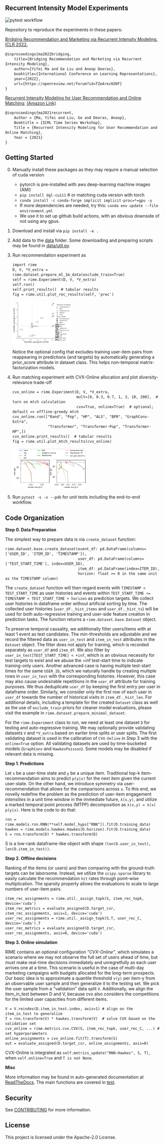 ## Recurrent Intensity Model Experiments

![pytest workflow](https://github.com/awslabs/recurrent-intensity-model-experiments/actions/workflows/python-app.yml/badge.svg)

Repository to reproduce the experiments in these papers:

[Bridging Recommendation and Marketing via Recurrent Intensity Modeling. ICLR 2022.](https://openreview.net/forum?id=TZeArecH2Nf)
```
@inproceedings{ma2022bridging,
    title={Bridging Recommendation and Marketing via Recurrent Intensity Modeling},
    author={Yifei Ma and Ge Liu and Anoop Deoras},
    booktitle={International Conference on Learning Representations},
    year={2022},
    url={https://openreview.net/forum?id=TZeArecH2Nf}
}
```

[Recurrent Intensity Modeling for User Recommendation and Online Matching](http://roseyu.com/time-series-workshop/submissions/2021/TSW-ICML2021_paper_47.pdf);
[(Amazon Link)](https://www.amazon.science/publications/recurrent-intensity-modeling-for-user-recommendation-and-online-matching)

```
@inproceedings{ma2021recurrent,
    Author = {Ma, Yifei and Liu, Ge and Deoras, Anoop},
    Booktitle = {ICML Time Series Workshop},
    Title = {Recurrent Intensity Modeling for User Recommendation and Online Matching},
    Year = {2021}
}
```

## Getting Started

0. Manually install these packages as they may require a manual selection of cuda version
    - pytorch is pre-installed with aws deep-learning machine images (AMI)
    - `pip install dgl-cu111` # or matching cuda version with torch
    - `conda install -c conda-forge implicit implicit-proc=*=gpu -y`
    - If more dependencies are needed, try this: `conda env update --file environment.yml`
    - We use it to set up github build actions, with an obvious downside of not using any gpus.
1. Download and install via `pip install -e .`
2. Add data to the [data](data) folder. Some downloading and preparing scripts may be found in [data/util.py](data/util.py).
3. Run recommendation experiment as
    ```
    import rime
    D, V, *V_extra = rime.dataset.prepare_ml_1m_data(exclude_train=True)
    self = rime.Experiment(D, V, *V_extra)
    self.run()
    self.print_results()  # tabular results
    fig = rime.util.plot_rec_results(self, 'prec')
    ```

    <img src="figure/rec-ml-1m-prec.png" alt="rec-ml-1m-prec" width="40%"/>

    Notice the optional config that excludes training user-item pairs from reappearing in predictions (and targets) by automatically generating a prior_score attribute in dataset class. This helps non-temporal matrix-factorization models.

4. Run matching experiment with CVX-Online allocation and plot diversity-relevance trade-off
   ```
   cvx_online = rime.Experiment(D, V, *V_extra,
                                mult=[0, 0.3, 0.7, 1, 3, 10, 200],  # turn on mtch calculation
                                cvx=True, online=True)  # optional; default => offline-greedy mtch
   cvx_online.run(["Rand", "Pop", "HP", "ALS", "BPR", "GraphConv-Extra",
                   "Transformer", "Transformer-Pop", "Transformer-HP",])
   cvx_online.print_results()  # tabular results
   fig = rime.util.plot_mtch_results(cvx_online)
   ```

    <img src="figure/online-ml-1m.png" alt="online-ml-1m" width="50%"/>

5. Run `pytest -s -x --pdb` for unit tests including the end-to-end workflow.

## Code Organization

**Step 0. Data Preparation**

The simplest way to prepare data is via `create_dataset` function:
```
rime.dataset.base.create_dataset(event_df: pd.DataFrame(columns=['USER_ID', 'ITEM_ID', 'TIMESTAMP']),
                                 user_df: pd.DataFrame(columns=['TEST_START_TIME'], index=USER_ID),
                                 item_df: pd.DataFrame(index=ITEM_ID),
                                 horizon: float >= 0 in the same unit as the TIMESTAMP column)
```
The `create_dataset` function will then regard events with `TIMESTAMP < TEST_START_TIME` as user histories and events within `TEST_START_TIME <= TIMESTAMP < TEST_START_TIME + horizon` as prediction targets. We collect user histories in dataframe order without artificial sorting by time. The collected user histories (`user_df._hist_items` and `user_df._hist_ts`) will be used for both auto-regressive training and user-side feature creation in prediction tasks. The function returns a `rime.dataset.base.Dataset` object.

To preserve temporal causality, we additionally filter users/items with at least 1 event as test candidates. The min-thresholds are adjustable and we record the filtered data as `user_in_test` and `item_in_test` attributes in the `Dataset` object. The filter does not apply for training, which is recorded separately as `user_df` and `item_df`.
We also filter by `user_in_test[TEST_START_TIME] < +inf`, which is an obvious necessity for test targets to exist and we abuse the +inf test-start time to indicate training-only users.
Another advanced case is having multiple test-start times for the same `USER_ID`, which we naturally handle by creating multiple rows in `user_in_test` with the corresponding histories. However, this case may also cause undesirable repetitions in the `user_df` attribute for training purposes. We thus deduplicate `user_df` by keeping the first entry per user in dataframe order. Similarly, we consider only the first row of each user in `user_df` towards the number of historical visits in `item_df._hist_len`.
For additional details, including a template for the created `Dataset` class as well as the use of `exclude_train` priors for cleaner model evaluations, please visit the example in `rime.dataset.prepare_minimal_dataset`.

For the `rime.Experiment` class to run, we need at least one dataset `D` for testing and auto-regressive training. We may optionally provide validating datasets `V` and `*V_extra` based on earlier time splits or user splits. The first validating dataset is used in the calibration of `CVX-Online` in Step 3 with the `online=True` option. All validating datasets are used by time-bucketed models (`GraphConv` and `HawkesPoisson`). Some models may be disabled if relevant data is missing.

**Step 1. Predictions**

Let `x` be a user-time state and `y` be a unique item. Traditional top-k item-recommendation aims to predict `p(y|x)` for the next item given the current user-state. On the other hand, we introduce symmetry via user-recommendation that allows for the comparisons across `x`. To this end, we novelly redefine the problem as the prediction of user-item engagement *intensities* in a unit time window in the immediate future, `λ(x,y)`, and utilize a marked temporal point process (MTPP) decomposition as `λ(x,y) = λ(x) p(y|x)`. Here is the code to do that:
```
rnn = rime.models.rnn.RNN(**self.model_hyps["RNN"]).fit(D.training_data)
hawkes = rime.models.hawkes.Hawkes(D.horizon).fit(D.training_data)
S = rnn.transform(D) * hawkes.transform(D)
```
S is a low-rank dataframe-like object with shape `(len(D.user_in_test), len(D.item_in_test))`.

**Step 2. Offline decisions**

Ranking of the items (or users) and then comparing with the ground-truth targets can be laborsome. Instead, we utilize the `scipy.sparse` library to easily calculate the recommendation `hit` rates through point-wise multiplication. The sparsity property allows the evaluations to scale to large numbers of user-item pairs.
```
item_rec_assignments = rime.util._assign_topk(S, item_rec_topk, device='cuda')
item_rec_metrics = evaluate_assigned(D.target_csr, item_rec_assignments, axis=1, device='cuda')
user_rec_assignments = rime.util._assign_topk(S.T, user_rec_C, device='cuda').T
user_rec_metrics = evaluate_assigned(D.target_csr, user_rec_assignments, axis=0, device='cuda')
```

**Step 3. Online simulation**

RIME contains an optional configuration *"CVX-Online"*, which simulates a scenario where we may not observe the full set of users ahead of time, but must make real-time decisions immediately and unregretfully as each user arrives one at a time.
This scenario is useful in the case of multi-day marketing campaigns with budgets allocated for the long-term prospects.
Our basic idea is to approximate a quantile threshold `v(y)` per item-y from an observable user sample and then generalize it to the testing set.
We pick the user sample from a "validation" data split `V`.
Additionally, we align the item_in_test between D and V, because cvx also considers the competitions for the limited user capacities from different items.
```
V = V.reindex(D.item_in_test.index, axis=1) # align on the item_in_test to generalize
T = rnn.transform(V) * hawkes.transform(V)  # solve CVX based on the validation set
cvx_online = rime.metrics.cvx.CVX(S, item_rec_topk, user_rec_C, ...) # set hyperparameters
online_assignments = cvx_online.fit(T).transform(S)
out = evaluate_assigned(D.target_csr, online_assignments, axis=0)
```

CVX-Online is integrated as `self.metrics_update("RNN-Hawkes", S, T)`,
when `self.online=True` and `T is not None`.

**Misc**

More information may be found in auto-generated documentation at [ReadTheDocs](https://recurrent-intensity-model-experiments.readthedocs.io/).
The main functions are covered in [test](test).


## Security

See [CONTRIBUTING](CONTRIBUTING.md#security-issue-notifications) for more information.

## License

This project is licensed under the Apache-2.0 License.

